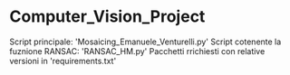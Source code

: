 # Computer_Vision_Project

Script principale: 'Mosaicing_Emanuele_Venturelli.py'
Script cotenente la fuznione RANSAC: 'RANSAC_HM.py'
Pacchetti rrichiesti con relative versioni in 'requirements.txt'
